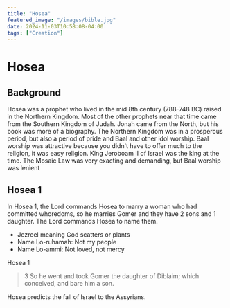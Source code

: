 ```yaml
---
title: "Hosea"
featured_image: "/images/bible.jpg"
date: 2024-11-03T10:58:08-04:00
tags: ["Creation"]
---
```


# Hosea

## Background

Hosea was a prophet who lived in the mid 8th century (788-748 BC) raised in the Northern Kingdom. Most of the other prophets near that time came from the Southern Kingdom of Judah. Jonah came from the North, but his book was more of a biography. The Northern Kingdom was in a prosperous period, but also a period of pride and Baal and other idol worship. Baal worship was attractive because you didn't have to offer much to the religion, it was easy religion. King Jeroboam II of Israel was the king at the time. The Mosaic Law was very exacting and demanding, but Baal worship was lenient

## Hosea 1

In Hosea 1, the Lord commands Hosea to marry a woman who had committed whoredoms, so he marries Gomer and they have 2 sons and 1 daughter. The Lord commands Hosea to name them.

- Jezreel meaning God scatters or plants
- Name Lo-ruhamah: Not my people
- Name Lo-ammi: Not loved, not mercy

Hosea 1

> 3 So he went and took Gomer the daughter of Diblaim; which conceived, and bare him a son.

Hosea predicts the fall of Israel to the Assyrians.

<!-- The textual bridge connecting the two creation accounts. Moses 3:4-5, the parallel to Genesis 2:4. I talk about it in that video. -->

<!-- Genesis 2:4 -->

<!-- > 4 ¶ These are the generations of the heavens and of the earth when they were created, in the day that the Lord God made the earth and the heavens, -->

<!-- Moses 3:4-5 -->

<!-- > 4 And now, behold, I say unto you, that these are the generations of the heaven and of the earth, when they were created, in the day that I, the Lord God, made the heaven and the earth, -->

<!-- > 5 And every plant of the field before it was in the earth, and every herb of the field before it grew. For I, the Lord God, created all things, of which I have spoken, spiritually, before they were naturally upon the face of the earth. For I, the Lord God, had not caused it to rain upon the face of the earth. And I, the Lord God, had created all the children of men; and not yet a man to till the ground; for in heaven created I them; and there was not yet flesh upon the earth, neither in the water, neither in the air; -->